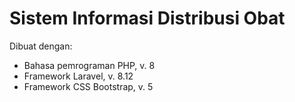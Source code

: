 # Sistem Informasi Distribusi Obat

Dibuat dengan:
- Bahasa pemrograman PHP, v. 8 
- Framework Laravel, v. 8.12
- Framework CSS Bootstrap, v. 5